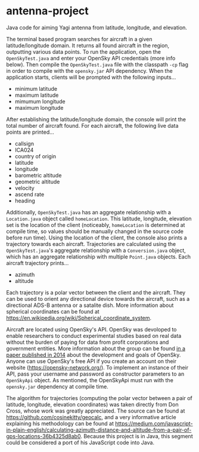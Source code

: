 # antenna-project
Java code for aiming Yagi antenna from latitude, longitude, and elevation. 

The terminal based program searches for aircraft in a given latitude/longitude domain. It returns all found aircraft in the region, outputting various data points. To run the application, open the  ```OpenSkyTest.java``` and enter your OpenSky API credentials (more info below). Then compile the ```OpenSkyTest.java``` file with the classpath ```-cp``` flag in order to compile with the ```opensky.jar``` API dependency. When the application starts, clients will be prompted with the following inputs...

* minimum latitude
* maximum latitude
* mimumum longitude
* maximum longitude

After establishing the latitude/longitude domain, the console will print the total number of aircraft found. For each aircraft, the following live data points are printed...

* callsign
* ICA024
* country of origin
* latitude
* longitude
* barometric altitude
* geometric altitude
* velocity
* ascend rate
* heading

Additionally, ```OpenSkyTest.java``` has an aggregate relationship with a ```Location.java``` object called ```homeLocation```. This latitude, longitude, elevation set is the location of the client (noticeably, ```homeLocation``` is determined at compile time, so values should be manually changed in the source code before run time). Using the location of the client, the console also prints a trajectory towards each aircraft. Trajectories are calculated using the ```OpenSkyTest.java```'s aggregate relationship with a ```Conversion.java``` object, which has an aggregate relationship with multiple ```Point.java``` objects. Each aircraft trajectory prints...

* azimuth
* altitude

Each trajectory is a polar vector between the client and the aircraft. They can be used to orient any directional device towards the aircraft, such as a directional ADS-B antenna or a satalite dish. More information about spherical coordinates can be found at https://en.wikipedia.org/wiki/Spherical_coordinate_system. 

Aircraft are located using OpenSky's API. OpenSky was devoloped to enable researchers to conduct experimental studies based on real data without the burden of paying for data from profit corporations and government entities. More information about the group can be found [in a paper published in 2014](https://ieeexplore.ieee.org/document/6846743) about the development and goals of OpenSky. Anyone can use OpenSky's free API if you create an account on their website (https://opensky-network.org/). To implement an instance of their API, pass your username and password as constructor parameters to an ```OpenSkyApi``` object. As mentioned, the OpenSkyApi must run with the ```opensky.jar``` dependency at compile time.  

The algorithm for trajectories (computing the polar vector between a pair of latitude, longitude, elevation coordinates) was taken directly from Don Cross, whose work was greatly appreciated. The source can be found at https://github.com/cosinekitty/geocalc, and a very informative article explaining his methodology can be found at https://medium.com/javascript-in-plain-english/calculating-azimuth-distance-and-altitude-from-a-pair-of-gps-locations-36b4325d8ab0.
Because this project is in Java, this segment could be considered a port of his JavaScript code into Java.
